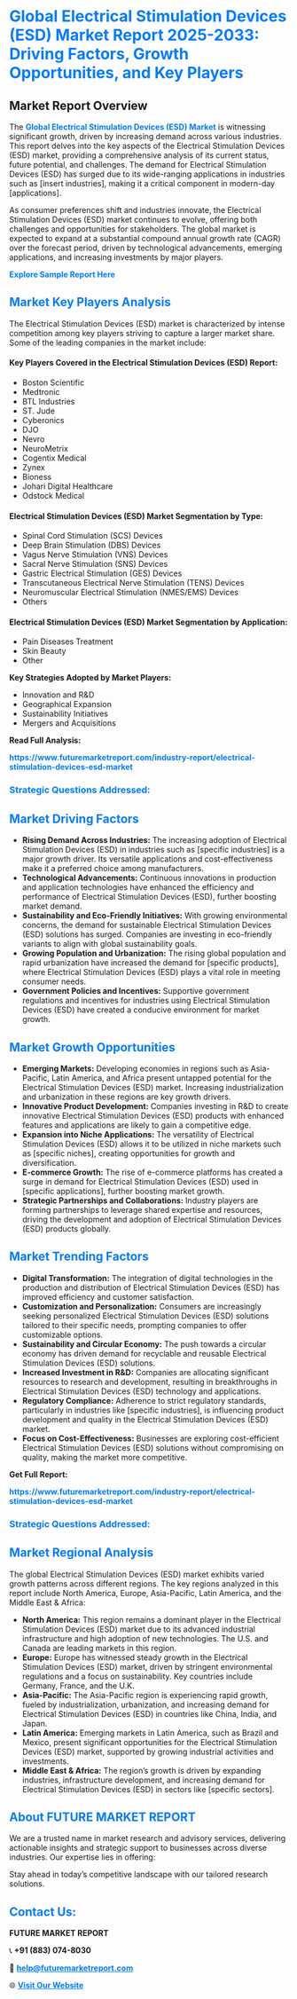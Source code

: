 <h1 style="color: #007BFF;">Global Electrical Stimulation Devices (ESD) Market Report 2025-2033: Driving Factors, Growth Opportunities, and Key Players</h1>

<section id="overview">
<h2>Market Report Overview</h2>
<p>The <a href="https://www.futuremarketreport.com/industry-report/electrical-stimulation-devices-esd-market" style="color: #007BFF; text-decoration: none;"><strong>Global Electrical Stimulation Devices (ESD) Market</strong></a> is witnessing significant growth, driven by increasing demand across various industries. This report delves into the key aspects of the Electrical Stimulation Devices (ESD) market, providing a comprehensive analysis of its current status, future potential, and challenges. The demand for Electrical Stimulation Devices (ESD) has surged due to its wide-ranging applications in industries such as [insert industries], making it a critical component in modern-day [applications].</p>
<p>As consumer preferences shift and industries innovate, the Electrical Stimulation Devices (ESD) market continues to evolve, offering both challenges and opportunities for stakeholders. The global market is expected to expand at a substantial compound annual growth rate (CAGR) over the forecast period, driven by technological advancements, emerging applications, and increasing investments by major players.</p>
</section>

<section id="overview">
<p><a href="https://www.futuremarketreport.com/request-sample/reportId=99548" style="color: #007BFF; text-decoration: none;"><strong>Explore Sample Report Here</strong></a></p>
</section>

<section id="key-players">
<h2 style="color: #007BFF;">Market Key Players Analysis</h2>
<p>The Electrical Stimulation Devices (ESD) market is characterized by intense competition among key players striving to capture a larger market share. Some of the leading companies in the market include:</p>
<h4>Key Players Covered in the Electrical Stimulation Devices (ESD) Report:</h4>
<ul><li>Boston Scientific</li><li>Medtronic</li><li>BTL Industries</li><li>ST. Jude</li><li>Cyberonics</li><li>DJO</li><li>Nevro</li><li>NeuroMetrix</li><li>Cogentix Medical</li><li>Zynex</li><li>Bioness</li><li>Johari Digital Healthcare</li><li>Odstock Medical</li></ul>
<h4>Electrical Stimulation Devices (ESD) Market Segmentation by Type:</h4>
<ul><li>Spinal Cord Stimulation (SCS) Devices</li><li>Deep Brain Stimulation (DBS) Devices</li><li>Vagus Nerve Stimulation (VNS) Devices</li><li>Sacral Nerve Stimulation (SNS) Devices</li><li>Gastric Electrical Stimulation (GES) Devices</li><li>Transcutaneous Electrical Nerve Stimulation (TENS) Devices</li><li>Neuromuscular Electrical Stimulation (NMES/EMS) Devices</li><li>Others</li></ul>

<h4>Electrical Stimulation Devices (ESD) Market Segmentation by Application:</h4>
<ul><li>Pain Diseases Treatment</li><li>Skin Beauty</li><li>Other</li></ul>
<p><strong>Key Strategies Adopted by Market Players:</strong></p>
<ul>
<li>Innovation and R&D</li>
<li>Geographical Expansion</li>
<li>Sustainability Initiatives</li>
<li>Mergers and Acquisitions</li>
</ul>
</section>

<section>
<p><strong>Read Full Analysis: </strong></p><a href="https://www.futuremarketreport.com/industry-report/electrical-stimulation-devices-esd-market" style="color: #007BFF; text-decoration: none;"><strong>https://www.futuremarketreport.com/industry-report/electrical-stimulation-devices-esd-market</strong></a>
<h3 style="color: #007BFF;">Strategic Questions Addressed:</h3>
</section>

<section id="driving-factors">
<h2 style="color: #007BFF;">Market Driving Factors</h2>
<ul>
<li><strong>Rising Demand Across Industries:</strong> The increasing adoption of Electrical Stimulation Devices (ESD) in industries such as [specific industries] is a major growth driver. Its versatile applications and cost-effectiveness make it a preferred choice among manufacturers.</li>
<li><strong>Technological Advancements:</strong> Continuous innovations in production and application technologies have enhanced the efficiency and performance of Electrical Stimulation Devices (ESD), further boosting market demand.</li>
<li><strong>Sustainability and Eco-Friendly Initiatives:</strong> With growing environmental concerns, the demand for sustainable Electrical Stimulation Devices (ESD) solutions has surged. Companies are investing in eco-friendly variants to align with global sustainability goals.</li>
<li><strong>Growing Population and Urbanization:</strong> The rising global population and rapid urbanization have increased the demand for [specific products], where Electrical Stimulation Devices (ESD) plays a vital role in meeting consumer needs.</li>
<li><strong>Government Policies and Incentives:</strong> Supportive government regulations and incentives for industries using Electrical Stimulation Devices (ESD) have created a conducive environment for market growth.</li>
</ul>
</section>

<section id="growth-opportunities">
<h2 style="color: #007BFF;">Market Growth Opportunities</h2>
<ul>
<li><strong>Emerging Markets:</strong> Developing economies in regions such as Asia-Pacific, Latin America, and Africa present untapped potential for the Electrical Stimulation Devices (ESD) market. Increasing industrialization and urbanization in these regions are key growth drivers.</li>
<li><strong>Innovative Product Development:</strong> Companies investing in R&D to create innovative Electrical Stimulation Devices (ESD) products with enhanced features and applications are likely to gain a competitive edge.</li>
<li><strong>Expansion into Niche Applications:</strong> The versatility of Electrical Stimulation Devices (ESD) allows it to be utilized in niche markets such as [specific niches], creating opportunities for growth and diversification.</li>
<li><strong>E-commerce Growth:</strong> The rise of e-commerce platforms has created a surge in demand for Electrical Stimulation Devices (ESD) used in [specific applications], further boosting market growth.</li>
<li><strong>Strategic Partnerships and Collaborations:</strong> Industry players are forming partnerships to leverage shared expertise and resources, driving the development and adoption of Electrical Stimulation Devices (ESD) products globally.</li>
</ul>
</section>

<section id="trending-factors">
<h2 style="color: #007BFF;">Market Trending Factors</h2>
<ul>
<li><strong>Digital Transformation:</strong> The integration of digital technologies in the production and distribution of Electrical Stimulation Devices (ESD) has improved efficiency and customer satisfaction.</li>
<li><strong>Customization and Personalization:</strong> Consumers are increasingly seeking personalized Electrical Stimulation Devices (ESD) solutions tailored to their specific needs, prompting companies to offer customizable options.</li>
<li><strong>Sustainability and Circular Economy:</strong> The push towards a circular economy has driven demand for recyclable and reusable Electrical Stimulation Devices (ESD) solutions.</li>
<li><strong>Increased Investment in R&D:</strong> Companies are allocating significant resources to research and development, resulting in breakthroughs in Electrical Stimulation Devices (ESD) technology and applications.</li>
<li><strong>Regulatory Compliance:</strong> Adherence to strict regulatory standards, particularly in industries like [specific industries], is influencing product development and quality in the Electrical Stimulation Devices (ESD) market.</li>
<li><strong>Focus on Cost-Effectiveness:</strong> Businesses are exploring cost-efficient Electrical Stimulation Devices (ESD) solutions without compromising on quality, making the market more competitive.</li>
</ul>
</section>

<section>
<p><strong>Get Full Report: </strong></p><a href="https://www.futuremarketreport.com/industry-report/electrical-stimulation-devices-esd-market" style="color: #007BFF; text-decoration: none;"><strong>https://www.futuremarketreport.com/industry-report/electrical-stimulation-devices-esd-market</strong></a>
<h3 style="color: #007BFF;">Strategic Questions Addressed:</h3>
</section>


<section id="regional-analysis">
<h2 style="color: #007BFF;">Market Regional Analysis</h2>
<p>The global Electrical Stimulation Devices (ESD) market exhibits varied growth patterns across different regions. The key regions analyzed in this report include North America, Europe, Asia-Pacific, Latin America, and the Middle East & Africa:</p>
<ul>
<li><strong>North America:</strong> This region remains a dominant player in the Electrical Stimulation Devices (ESD) market due to its advanced industrial infrastructure and high adoption of new technologies. The U.S. and Canada are leading markets in this region.</li>
<li><strong>Europe:</strong> Europe has witnessed steady growth in the Electrical Stimulation Devices (ESD) market, driven by stringent environmental regulations and a focus on sustainability. Key countries include Germany, France, and the U.K.</li>
<li><strong>Asia-Pacific:</strong> The Asia-Pacific region is experiencing rapid growth, fueled by industrialization, urbanization, and increasing demand for Electrical Stimulation Devices (ESD) in countries like China, India, and Japan.</li>
<li><strong>Latin America:</strong> Emerging markets in Latin America, such as Brazil and Mexico, present significant opportunities for the Electrical Stimulation Devices (ESD) market, supported by growing industrial activities and investments.</li>
<li><strong>Middle East & Africa:</strong> The region’s growth is driven by expanding industries, infrastructure development, and increasing demand for Electrical Stimulation Devices (ESD) in sectors like [specific sectors].</li>
</ul>
</section>

<footer>
<h2 style="color: #007BFF;">About FUTURE MARKET REPORT</h2>
<p>We are a trusted name in market research and advisory services, delivering actionable insights and strategic support to businesses across diverse industries. Our expertise lies in offering:</p>

<p>Stay ahead in today’s competitive landscape with our tailored research solutions.</p>

<h2 style="color: #007BFF;">Contact Us:</h2>
<p><strong>FUTURE MARKET REPORT</strong></p>
<p>📞 <strong>+91 (883) 074-8030</strong></p>
<p>📧 <strong><a href="mailto:help@futuremarketreport.com" style="color: #007BFF;">help@futuremarketreport.com</a></strong></p>
<p>🌐 <strong><a href="https://www.futuremarketreport.com/" style="color: #007BFF;">Visit Our Website</a></strong></p>
</footer>